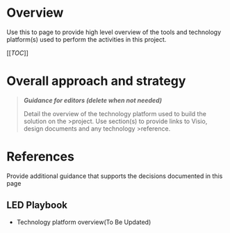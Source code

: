 # Overview

Use this to page to provide high level overview of the tools and technology platform(s) used to perform the activities in this project.

[[_TOC_]]

# Overall approach and strategy

>**_Guidance for editors (delete when not needed)_**
>
>Detail the overview of the technology platform used to build the solution on the >project. Use section(s) to provide links to Visio, design documents and any technology >reference.
>


# References

Provide additional guidance that supports the decisions documented in this page

## LED Playbook

* Technology platform overview(To Be Updated)
